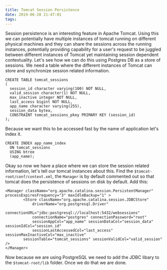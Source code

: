 ```yaml
---
title: Tomcat Session Persistence
date: 2019-06-28 21:47:01
tags:
---
```

Session persistence is an interesting feature in Apache Tomcat. Using this we can potentially have multiple instances of tomcat running on different physical machines and they can share the sessions across the running instances, potentially providing capability for a user's request to be juggled between different instances of Tomcat yet maintaining session dependent contextuality.
Let's see how we can do this using Postgres DB as a store of sessions. We need a table where the different instances of Tomcat can store and synchronize session related information.

```
CREATE TABLE tomcat_sessions
(
  session_id character varying(100) NOT NULL,
  valid_session character(1) NOT NULL,
  max_inactive integer NOT NULL,
  last_access bigint NOT NULL,
  app_name character varying(255),
  session_data bytea,
  CONSTRAINT tomcat_sessions_pkey PRIMARY KEY (session_id)
);
```
Because we want this to be accessed fast by the name of application let's index it. 

```
CREATE INDEX app_name_index
  ON tomcat_sessions
  USING btree
  (app_name);
```

Okay so now we have a place where we can store the session related information, let's tell our tomcat instances about this. 
Find the `$tomcat-root/conf/context.xml`, the `Manager` is by default commented out so that tomcat does the persistence of sessions on disk by default. Add this:

```
<Manager className="org.apache.catalina.session.PersistentManager" processExpiresFrequency="3" maxIdleBackup="1" >
        <Store className="org.apache.catalina.session.JDBCStore"
        	driverName="org.postgresql.Driver"
	        connectionURL="jdbc:postgresql://localhost:5432/websessions"
        	connectionName="postgres" connectionPassword="root"
	        sessionAppCol="app_name" sessionDataCol="session_data" sessionIdCol="session_id"
        	sessionLastAccessedCol="last_access" sessionMaxInactiveCol="max_inactive"
		sessionTable="tomcat_sessions" sessionValidCol="valid_session" />
</Manager>
```

Now because we are using PostgreSQL we need to add the JDBC libary to the `$tomcat-root/lib` folder.
Once we do that we are done.
